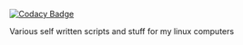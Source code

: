 
[![Codacy Badge](https://api.codacy.com/project/badge/Grade/9ccd9f658db846808174816204d65eb2)](https://app.codacy.com/app/iasatan/linuxScripts?utm_source=github.com&utm_medium=referral&utm_content=iasatan/linuxScripts&utm_campaign=badger)

Various self written scripts and stuff for my linux computers